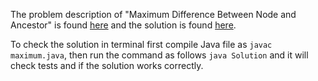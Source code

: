The problem description of "Maximum Difference Between Node and Ancestor" is found [here](https://leetcode.com/problems/maximum-difference-between-node-and-ancestor/) and the solution is found [here](https://github.com/aurimas13/Solutions-To-Problems/blob/main/LeetCode/Java%20Solutions/Maximum%20Difference%20Between%20Node%20and%20Ancestor/maximum.java).

To check the solution in terminal first compile Java file as `javac maximum.java`, then run the command as follows `java Solution` and it will check tests and if the solution works correctly.
